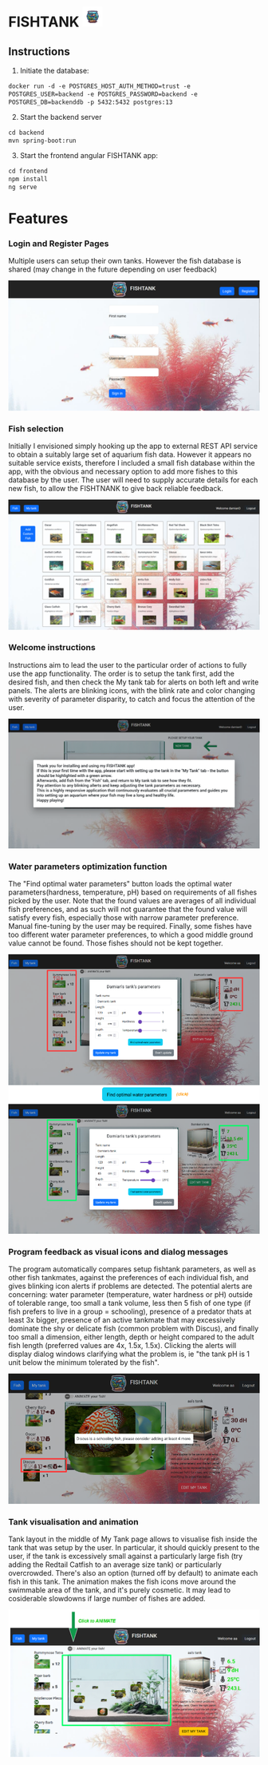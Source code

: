 # FISHTANK <img alt="logo" src="./frontend/src/assets/logo.png" width="40"/>

## Instructions
1) Initiate the database:
```
docker run -d -e POSTGRES_HOST_AUTH_METHOD=trust -e POSTGRES_USER=backend -e POSTGRES_PASSWORD=backend -e POSTGRES_DB=backenddb -p 5432:5432 postgres:13
```
2) Start the backend server 
```
cd backend
mvn spring-boot:run
```
3) Start the frontend angular FISHTANK app:
```
cd frontend
npm install
ng serve
```

# Features
### Login and Register Pages 
Multiple users can setup their own tanks. However the fish database is shared (may change in the future depending on user feedback)

![register](./imgReadme/register.png)
### Fish selection
Initially I envisioned simply hooking up the app to external REST API service to obtain a suitably large set of aquarium fish data. However it appears no suitable service exists, therefore I included a small fish database within the app, with the obvious and necessary option to add more fishes to this database by the user. The user will need to supply accurate details for each new fish, to allow the FISHTNANK to give back reliable feedback.

![register](./imgReadme/fishToChoose.png)
### Welcome instructions
Instructions aim to lead the user to the particular order of actions to fully use the app functionality. The order is to setup the tank first, add the desired fish, and then check the My tank tab for alerts on both left and write panels.  The alerts are blinking icons, with the blink rate and color changing with severity of parameter disparity, to catch and focus the attention of the user. 

![welcomeScreen](./imgReadme/welcome.png)
### Water parameters optimization function 
The "Find optimal water parameters" button loads the optimal water parameters(hardness, temperature, pH) based on requirements of all fishes picked by the user. Note that the found values are averages of all individual fish preferences, and as such will not guarantee that the found value will satisfy every fish, especially those with narrow parameter preference. Manual fine-tuning by the user may be required. Finally, some fishes have too different water parameter preferences, to which a good middle ground value cannot be found. Those fishes should not be kept together.

![optimiseParams](./imgReadme/goodParamsFind.png)
### Program feedback as visual icons and dialog messages 
The program automatically compares setup fishtank parameters, as well as other fish tankmates, against the preferences of each individual fish, and gives blinking icon alerts if problems are detected. The potential alerts are concerning: water parameter (temperature, water hardness or pH) outside of tolerable range, too small a tank volume, less then 5 fish of one type (if fish prefers to live in a group = schooling), presence of a predator thats at least 3x bigger, presence of an active tankmate that may excessively dominate the shy or delicate fish (common problem with Discus), and finally too small a dimension, either length, depth or height compared to the adult fish length (preferred values are 4x, 1.5x, 1.5x). Clicking the alerts will display dialog windows clarifying what the problem is, ie "the tank pH is 1 unit below the minimum tolerated by the fish".

![errorIcons](./imgReadme/errorIcons.png)

### Tank visualisation and animation
Tank layout in the middle of My Tank page allows to visualise fish inside the tank that was setup by the user. In particular, it should quickly present to the user, if the tank is excessively small against a particularly large fish (try adding the Redtail Catfish to an average size tank) or particularly overcrowded. There's also an option (turned off by default) to animate each fish in this tank. The animation makes the fish icons move around the swimmable area of the tank, and it's purely cosmetic. It may lead to cosiderable slowdowns if large number of fishes are added.

![visualisation](./imgReadme/animate.png)